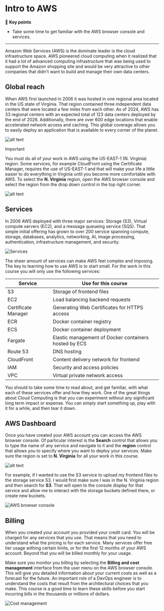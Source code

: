# Intro to AWS

🔑 **Key points**

- Take some time to get familiar with the AWS browser console and services.

---

Amazon Web Services (AWS) is the dominate leader is the cloud infrastructure space. AWS pioneered cloud computing when it realized that it had a lot of advanced computing infrastructure that was being used to support the Amazon shopping site and would be very attractive to other companies that didn't want to build and manage their own data centers.

## Global reach

When AWS first launched in 2006 it was hosted in one regional area located in the US state of Virginia. That region contained three independent data centers that were located a few miles from each other. As of 2024, AWS has 33 regional centers with an expected total of 123 data centers deployed by the end of 2026. Additionally, there are over 600 edge locations that enable accelerated network access and caching. This global coverage allows you to easily deploy an application that is available to every corner of the planet.

![alt text](awsRegions.png)

> [!IMPORTANT]
> You must do all of your work in AWS using the US-EAST-1 (N. Virginia) region. Some services, for example CloudFront using the Certificate Manager, requires the use of US-EAST-1 and that will make your life a little easier to do everything in Virginia until you become more comfortable with AWS. To select the **N. Virginia** region, open the AWS browser console and select the region from the drop down control in the top right corner.

![alt text](regionSelection.png)

## Services

In 2006 AWS deployed with three major services: Storage (S3), Virtual compute servers (EC2), and a message queueing service (SQS). That simple initial offering has grown to over 200 service spanning compute, storage, databases, analytics, networking, AI, image processing, authentication, infrastructure management, and security.

![Services](services.png)

The sheer amount of services can make AWS feel complex and imposing. The key to learning how to use AWS is to start small. For the work in this course you will only use the following services:

| Service             | Use for this course                                   |
| ------------------- | ----------------------------------------------------- |
| S3                  | Storage of frontend files                             |
| EC2                 | Load balancing backend requests                       |
| Certificate Manager | Generating Web Certificates for HTTPS access          |
| ECR                 | Docker container registry                             |
| ECS                 | Docker container deployment                           |
| Fargate             | Elastic management of Docker containers hosted by ECS |
| Route 53            | DNS hosting                                           |
| CloudFront          | Content delivery network for frontend                 |
| IAM                 | Security and access policies                          |
| VPC                 | Virtual private network access                        |

You should to take some time to read about, and get familiar, with what each of these services offer and how they work. One of the great things about Cloud Computing is that you can experiment without any significant long term impact or expense. You can simply start something up, play with it for a while, and then tear it down.

## AWS Dashboard

Once you have created your AWS account you can access the AWS browser console. Of particular interest is the **Search** control that allows you to type the name of any service and navigate to it and the **region** control that allows you to specify where you want to deploy your services. Make sure the region is set to **N. Virginia** for all your work in this course.

![alt text](image.png)

For example, if I wanted to use the S3 service to upload my frontend files to the storage service S3, I would first make sure I was in the N. Virginia region and then search for **S3**. That will open to the console display for that service and allow me to interact with the storage buckets defined there, or create new buckets.

![AWS browser console](awsBrowserConsol.gif)

## Billing

When you created your account you provided your credit card. You will be charged for any services that you use. That means that you need to understand what the pricing is for each service. Many services offer free tier usage withing certain limits, or for the first 12 months of your AWS account. Beyond that you will be billed monthly for your usage.

Make sure you monitor you billing by selecting the **Billing and cost management** interface from the user menu on the AWS browser console. This will give you detailed information about your current costs as well as a forecast for the future. An important role of a DevOps engineer is to understand the costs that result from the architectural choices that you make. This course is a good time to learn these skills before you start incurring bills in the thousands or millions of dollars.

![Cost management](costManagement.png)
